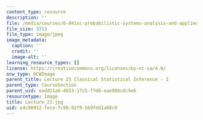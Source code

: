```yaml
---
content_type: resource
description: ''
file: /media/courses/6-041sc-probabilistic-systems-analysis-and-applied-probability-fall-2013/e4c96912fecefc9892f9569fdd1a68c9_Lecture_23.jpg
file_size: 3713
file_type: image/jpeg
image_metadata:
  caption: ''
  credit: ''
  image-alt: ''
learning_resource_types: []
license: https://creativecommons.org/licenses/by-nc-sa/4.0/
ocw_type: OCWImage
parent_title: Lecture 23 Classical Statistical Inference - I
parent_type: CourseSection
parent_uid: eadd11a6-d653-17c5-f7d8-eae998cdc5e6
resourcetype: Image
title: Lecture_23.jpg
uid: e4c96912-fece-fc98-92f9-569fdd1a68c9
---
```


